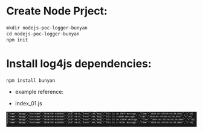 # Create Node Prject:
    mkdir nodejs-poc-logger-bunyan
    cd nodejs-poc-logger-bunyan
    npm init

# Install log4js dependencies:
    npm install bunyan

- example reference: 



- index_01.js

![screenshot_01.jpg](./screenshot_01.jpg)
